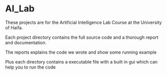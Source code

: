 # AI_Lab
These projects are for the Artificial Intelligence Lab Course at the University of Haifa.

Each project directory contains the full source code and a thorough report and documentation.

The reports explains the code we wrote and show some running example

Plus each directory contains a executable file with a built in gui which can help you to run the code
